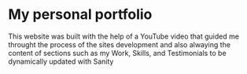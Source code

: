 # My personal portfolio 

This website was built with the help of a YouTube video that guided me throught the process of the sites development and also alwaying the content of sections such as my Work, Skills, and Testimonials to be dynamically updated with Sanity
